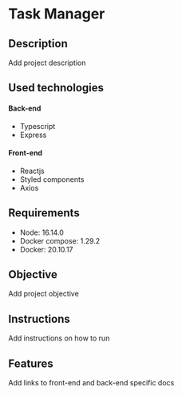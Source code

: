 # Task Manager

## Description

Add project description

## Used technologies

#### Back-end

- Typescript
- Express

#### Front-end

- Reactjs
- Styled components
- Axios

## Requirements

- Node: 16.14.0
- Docker compose: 1.29.2
- Docker: 20.10.17

## Objective

Add project objective

## Instructions

Add instructions on how to run

## Features

Add links to front-end and back-end specific docs